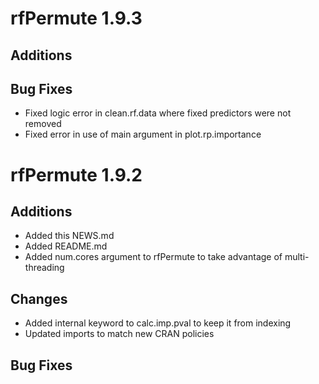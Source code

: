 # rfPermute 1.9.3

## Additions

## Bug Fixes

* Fixed logic error in clean.rf.data where fixed predictors were not removed
* Fixed error in use of main argument in plot.rp.importance


# rfPermute 1.9.2

## Additions

* Added this NEWS.md
* Added README.md
* Added num.cores argument to rfPermute to take advantage of multi-threading 

## Changes

* Added internal keyword to calc.imp.pval to keep it from indexing
* Updated imports to match new CRAN policies

## Bug Fixes
